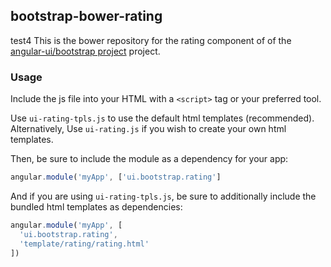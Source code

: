 
## bootstrap-bower-rating

test4
This is the bower repository for the rating component of of the [angular-ui/bootstrap project](https://github.com/angular-ui/bootstrap) project.

### Usage

Include the js file into your HTML with a `<script>` tag or your preferred tool.

Use `ui-rating-tpls.js` to use the default html templates (recommended). Alternatively, Use `ui-rating.js` if you wish to create your own html templates.

Then, be sure to include the module as a dependency for your app:
```js
angular.module('myApp', ['ui.bootstrap.rating']
```



And if you are using `ui-rating-tpls.js`, be sure to additionally include the bundled html templates as dependencies:
```js
angular.module('myApp', [
  'ui.bootstrap.rating',
  'template/rating/rating.html'
])
```


